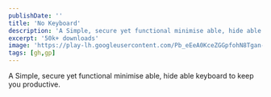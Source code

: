 ```yaml
---
publishDate: ''
title: 'No Keyboard'
description: 'A Simple, secure yet functional minimise able, hide able keyboard to keep you productive.'
excerpt: '50k+ downloads'
image: 'https://play-lh.googleusercontent.com/Pb_eEeA0KceZGGpfohN8Tgan-80FiPi4QNbOL8mzMoKw4aAMvx6vyDDrakxVqRkarA'
tags: [gh,gp]
---
```


A Simple, secure yet functional minimise able, hide able keyboard to keep you productive.